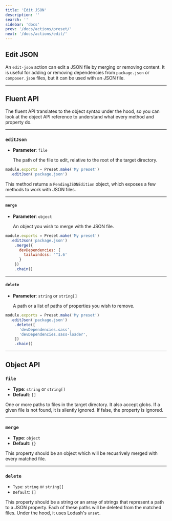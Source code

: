 ```yaml
---
title: 'Edit JSON'
description: ''
search: ''
sidebar: 'docs'
prev: '/docs/actions/preset/'
next: '/docs/actions/edit/'
---
```


## Edit JSON

An `edit-json` action can edit a JSON file by merging or removing content. It is useful for adding or removing dependencies from `package.json` or `composer.json` files, but it can be used with an JSON file.

---

## Fluent API

The fluent API translates to the object syntax under the hood, so you can look at the object API reference to understand what every method and property do.

---

### `editJson`

- **Parameter**: `file`

  The path of the file to edit, relative to the root of the target directory.

<!-- prettier-ignore -->
```js
module.exports = Preset.make('My preset')
  .editJson('package.json')
```

This method returns a `PendingJSONEdition` object, which exposes a few methods to work with JSON files.

---

#### `merge`

- **Parameter**: `object`

  An object you wish to merge with the JSON file.

<!-- prettier-ignore -->
```js
module.exports = Preset.make('My preset')
  .editJson('package.json')
    .merge({
      devDependencies: {
        tailwindcss: '^1.6'
      }
    })
    .chain()
```

---

#### `delete`

- **Parameter**: `string` or `string[]`

  A path or a list of paths of properties you wish to remove.

<!-- prettier-ignore -->
```js
module.exports = Preset.make('My preset')
  .editJson('package.json')
    .delete([
      'devDependencies.sass',
      'devDependencies.sass-loader',
    ])
    .chain()
```

---

## Object API

### `file`

- **Type**: `string` or `string[]`
- **Default**: `[]`

One or more paths to files in the target directory. It also accept globs. If a given file is not found, it is silently ignored. If false, the property is ignored.

---

### `merge`

- **Type**: `object`
- **Default**: `{}`

This property should be an object which will be recusrively merged with every matched file.

---

### `delete`

- `Type`: `string` or `string[]`
- `Default`: `[]`

This property should be a string or an array of strings that represent a path to a JSON property. Each of these paths will be deleted from the matched files. Under the hood, it uses Lodash's `unset`.
